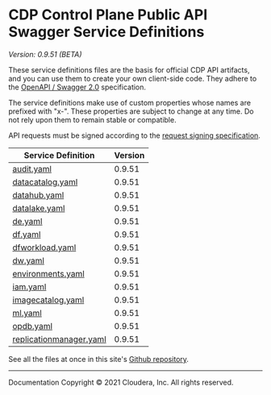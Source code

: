 # CDP Control Plane Public API Swagger Service Definitions

*Version: 0.9.51 (BETA)*

These service definitions files are the basis for official CDP API artifacts,
and you can use them to create your own client-side code. They adhere to the
[OpenAPI / Swagger 2.0](https://swagger.io/specification/v2/) specification.

The service definitions make use of custom properties whose names are prefixed
with "x-". These properties are subject to change at any time. Do not rely upon
them to remain stable or compatible.

API requests must be signed according to the
[request signing specification](request_signing.md).

| Service Definition | Version |
| --- | --- |
| [audit.yaml](./audit.yaml) | 0.9.51 |
| [datacatalog.yaml](./datacatalog.yaml) | 0.9.51 |
| [datahub.yaml](./datahub.yaml) | 0.9.51 |
| [datalake.yaml](./datalake.yaml) | 0.9.51 |
| [de.yaml](./de.yaml) | 0.9.51 |
| [df.yaml](./df.yaml) | 0.9.51 |
| [dfworkload.yaml](./dfworkload.yaml) | 0.9.51 |
| [dw.yaml](./dw.yaml) | 0.9.51 |
| [environments.yaml](./environments.yaml) | 0.9.51 |
| [iam.yaml](./iam.yaml) | 0.9.51 |
| [imagecatalog.yaml](./imagecatalog.yaml) | 0.9.51 |
| [ml.yaml](./ml.yaml) | 0.9.51 |
| [opdb.yaml](./opdb.yaml) | 0.9.51 |
| [replicationmanager.yaml](./replicationmanager.yaml) | 0.9.51 |

See all the files at once in this site's
[Github repository](https://github.com/cloudera/cdp-dev-docs/tree/master/api-docs/swagger).

----

Documentation Copyright © 2021 Cloudera, Inc. All rights reserved.

